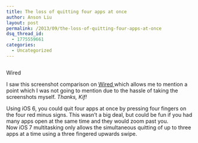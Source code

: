 ```yaml
---
title: The loss of quitting four apps at once
author: Anson Liu
layout: post
permalink: /2013/09/the-loss-of-quitting-four-apps-at-once
dsq_thread_id:
  - 1775559661
categories:
  - Uncategorized
---
```

<div style="width: 366px" class="wp-caption alignleft">
  <img class=" " alt="" src="https://i2.wp.com/www.wired.com/images_blogs/gadgetlab/2013/09/Slide-05.jpg?resize=356%2C311" data-recalc-dims="1" /><p class="wp-caption-text">
    Wired
  </p>
</div>

I saw this screenshot comparison on [Wired ][1]which allows me to mention a point which I was not going to mention due to the hassle of taking the screenshots myself. *Thanks, Kif!*

Using iOS 6, you could quit four apps at once by pressing four fingers on the four red minus signs. This wasn&#8217;t a big deal, but could be fun if you had many apps open at the same time and they would zoom past you.  
Now iOS 7 multitasking only allows the simultaneous quitting of up to three apps at a time using a three fingered upwards swipe.

 [1]: http://www.wired.com/gadgetlab/2013/09/ios7-differences/?viewall=true